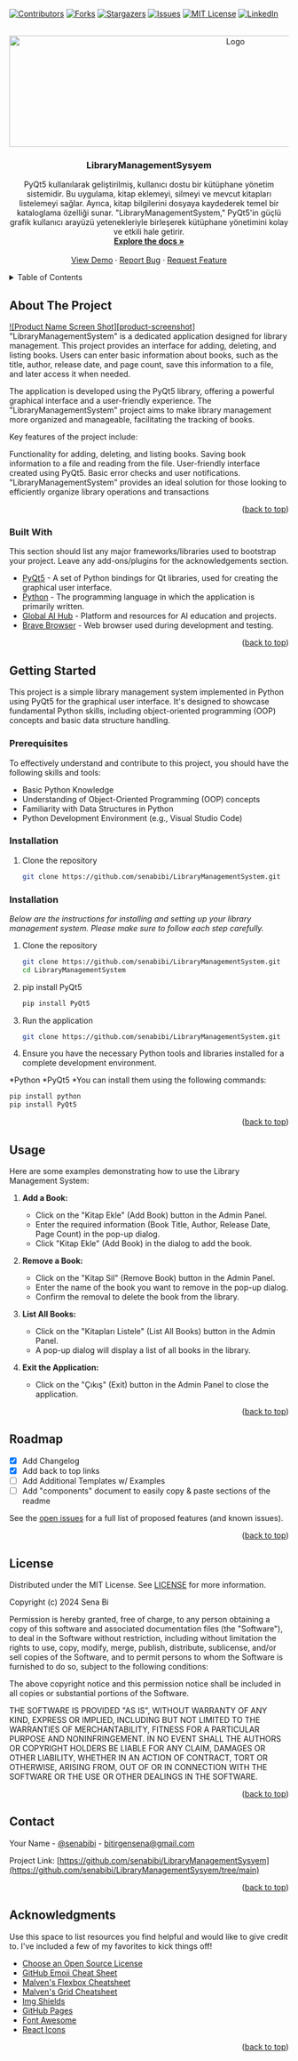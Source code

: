 <!-- Improved compatibility of back to top link: See: https://github.com/othneildrew/Best-README-Template/pull/73 -->
<a name="readme-top"></a>
<!--
*** Thanks for checking out the Best-README-Template. If you have a suggestion
*** that would make this better, please fork the repo and create a pull request
*** or simply open an issue with the tag "enhancement".
*** Don't forget to give the project a star!
*** Thanks again! Now go create something AMAZING! :D
-->



<!-- PROJECT SHIELDS -->
<!--
*** I'm using markdown "reference style" links for readability.
*** Reference links are enclosed in brackets [ ] instead of parentheses ( ).
*** See the bottom of this document for the declaration of the reference variables
*** for contributors-url, forks-url, etc. This is an optional, concise syntax you may use.
*** https://www.markdownguide.org/basic-syntax/#reference-style-links
-->

[![Contributors][contributors-shield]][contributors-url]
[![Forks][forks-shield]][forks-url]
[![Stargazers][stars-shield]][stars-url]
[![Issues][issues-shield]][issues-url]
[![MIT License][license-shield]][license-url]
[![LinkedIn][linkedin-shield]][linkedin-url]

<!-- PROJECT LOGO -->
<br />
<div align="center">
  <a href="https://github.com/senabibi/LibraryManagementSysyem">
    <img src="https://github.com/senabibi/LibraryManagementSysyem/blob/main/logo.jpeg" alt="Logo" width="800" height="200">
  </a>

  <h3 align="center">LibraryManagementSysyem</h3>

  <p align="center">
    PyQt5 kullanılarak geliştirilmiş, kullanıcı dostu bir kütüphane yönetim sistemidir. Bu uygulama, kitap eklemeyi, silmeyi ve mevcut kitapları listelemeyi sağlar. Ayrıca, kitap bilgilerini dosyaya kaydederek temel bir kataloglama özelliği sunar. "LibraryManagementSystem," PyQt5'in güçlü grafik kullanıcı arayüzü yetenekleriyle birleşerek kütüphane yönetimini kolay ve etkili hale getirir.
    <br />
    <a href="https://github.com/senabibi/LibraryManagementSysyem"><strong>Explore the docs »</strong></a>
    <br />
    <br />
    <a href="https://github.com/senabibi/LibraryManagementSysyem">View Demo</a>
    ·
    <a href="https://github.com/senabibi/LibraryManagementSysyem/issues">Report Bug</a>
    ·
    <a href="https://github.com/senabibi/LibraryManagementSysyem/issues">Request Feature</a>
  </p>
</div>

<!-- Add more sections as needed -->




<!-- TABLE OF CONTENTS -->
<details>
  <summary>Table of Contents</summary>
  <ol>
    <li>
      <a href="#about-the-project">About The Project</a>
      <ul>
        <li><a href="#built-with">Built With</a></li>
      </ul>
    </li>
    <li>
      <a href="#getting-started">Getting Started</a>
      <ul>
        <li><a href="#prerequisites">Prerequisites</a></li>
        <li><a href="#installation">Installation</a></li>
      </ul>
    </li>
    <li><a href="#usage">Usage</a></li>
    <li><a href="#roadmap">Roadmap</a></li>
    <li><a href="#contributing">Contributing</a></li>
    <li><a href="#license">License</a></li>
    <li><a href="#contact">Contact</a></li>
    <li><a href="#acknowledgments">Acknowledgments</a></li>
  </ol>
</details>



<!-- ABOUT THE PROJECT -->
## About The Project

[![Product Name Screen Shot][product-screenshot]]([https://example.com](https://github.com/senabibi/LibraryManagementSysyem/blob/main/logo.jpeg))
"LibraryManagementSystem" is a dedicated application designed for library management. This project provides an interface for adding, deleting, and listing books. Users can enter basic information about books, such as the title, author, release date, and page count, save this information to a file, and later access it when needed.

The application is developed using the PyQt5 library, offering a powerful graphical interface and a user-friendly experience. The "LibraryManagementSystem" project aims to make library management more organized and manageable, facilitating the tracking of books.

Key features of the project include:

Functionality for adding, deleting, and listing books.
Saving book information to a file and reading from the file.
User-friendly interface created using PyQt5.
Basic error checks and user notifications.
"LibraryManagementSystem" provides an ideal solution for those looking to efficiently organize library operations and transactions
<p align="right">(<a href="#readme-top">back to top</a>)</p>



### Built With

This section should list any major frameworks/libraries used to bootstrap your project. Leave any add-ons/plugins for the acknowledgements section. 

* [PyQt5](https://riverbankcomputing.com/software/pyqt/) - A set of Python bindings for Qt libraries, used for creating the graphical user interface.
* [Python](https://www.python.org/) - The programming language in which the application is primarily written.
* [Global AI Hub](https://globalaihub.com/) - Platform and resources for AI education and projects.
* [Brave Browser](https://brave.com/) - Web browser used during development and testing.

<p align="right">(<a href="#readme-top">back to top</a>)</p>



## Getting Started

This project is a simple library management system implemented in Python using PyQt5 for the graphical user interface. It's designed to showcase fundamental Python skills, including object-oriented programming (OOP) concepts and basic data structure handling.

### Prerequisites

To effectively understand and contribute to this project, you should have the following skills and tools:

* Basic Python Knowledge
* Understanding of Object-Oriented Programming (OOP) concepts
* Familiarity with Data Structures in Python
* Python Development Environment (e.g., Visual Studio Code)

### Installation

1. Clone the repository
   ```sh
   git clone https://github.com/senabibi/LibraryManagementSystem.git

### Installation

_Below are the instructions for installing and setting up your library management system. Please make sure to follow each step carefully._

1. Clone the repository
   ```sh
   git clone https://github.com/senabibi/LibraryManagementSystem.git
   cd LibraryManagementSystem

1. pip install PyQt5
   ```sh
   pip install PyQt5

   ```
2. Run the application
   ```sh
   git clone https://github.com/senabibi/LibraryManagementSystem.git
   ```
3. Ensure you have the necessary Python tools and libraries installed for a complete development environment.

  *Python
  *PyQt5
  *You can install them using the following commands:
   ```sh
   pip install python
   pip install PyQt5

   ```

<p align="right">(<a href="#readme-top">back to top</a>)</p>


<!-- USAGE EXAMPLES -->
## Usage

Here are some examples demonstrating how to use the Library Management System:

1. **Add a Book:**
   - Click on the "Kitap Ekle" (Add Book) button in the Admin Panel.
   - Enter the required information (Book Title, Author, Release Date, Page Count) in the pop-up dialog.
   - Click "Kitap Ekle" (Add Book) in the dialog to add the book.

2. **Remove a Book:**
   - Click on the "Kitap Sil" (Remove Book) button in the Admin Panel.
   - Enter the name of the book you want to remove in the pop-up dialog.
   - Confirm the removal to delete the book from the library.

3. **List All Books:**
   - Click on the "Kitapları Listele" (List All Books) button in the Admin Panel.
   - A pop-up dialog will display a list of all books in the library.

4. **Exit the Application:**
   - Click on the "Çıkış" (Exit) button in the Admin Panel to close the application.



<p align="right">(<a href="#readme-top">back to top</a>)</p>


<!-- ROADMAP -->
## Roadmap

- [x] Add Changelog
- [x] Add back to top links
- [ ] Add Additional Templates w/ Examples
- [ ] Add "components" document to easily copy & paste sections of the readme

See the [open issues](https://github.com/senabibi/Best-README-Template/issues) for a full list of proposed features (and known issues).

<p align="right">(<a href="#readme-top">back to top</a>)</p>


<!-- LICENSE -->
## License

Distributed under the MIT License. See [LICENSE](https://github.com/senabibi/LibraryManagementSysyem/blob/main/LICENSE) for more information.

Copyright (c) 2024 Sena Bi

Permission is hereby granted, free of charge, to any person obtaining a copy
of this software and associated documentation files (the "Software"), to deal
in the Software without restriction, including without limitation the rights
to use, copy, modify, merge, publish, distribute, sublicense, and/or sell
copies of the Software, and to permit persons to whom the Software is
furnished to do so, subject to the following conditions:

The above copyright notice and this permission notice shall be included in all
copies or substantial portions of the Software.

THE SOFTWARE IS PROVIDED "AS IS", WITHOUT WARRANTY OF ANY KIND, EXPRESS OR
IMPLIED, INCLUDING BUT NOT LIMITED TO THE WARRANTIES OF MERCHANTABILITY,
FITNESS FOR A PARTICULAR PURPOSE AND NONINFRINGEMENT. IN NO EVENT SHALL THE
AUTHORS OR COPYRIGHT HOLDERS BE LIABLE FOR ANY CLAIM, DAMAGES OR OTHER
LIABILITY, WHETHER IN AN ACTION OF CONTRACT, TORT OR OTHERWISE, ARISING FROM,
OUT OF OR IN CONNECTION WITH THE SOFTWARE OR THE USE OR OTHER DEALINGS IN THE
SOFTWARE.

<p align="right">(<a href="#readme-top">back to top</a>)</p>


<!-- CONTACT -->
## Contact

Your Name - [@senabibi](https://www.linkedin.com/in/nursena-bitirgen-5743341b9/) - bitirgensena@gmail.com

Project Link: [https://github.com/senabibi/LibraryManagementSysyem](https://github.com/senabibi/LibraryManagementSysyem/tree/main)

<p align="right">(<a href="#readme-top">back to top</a>)</p>



<!-- ACKNOWLEDGMENTS -->
## Acknowledgments

Use this space to list resources you find helpful and would like to give credit to. I've included a few of my favorites to kick things off!

* [Choose an Open Source License](https://choosealicense.com)
* [GitHub Emoji Cheat Sheet](https://www.webpagefx.com/tools/emoji-cheat-sheet)
* [Malven's Flexbox Cheatsheet](https://flexbox.malven.co/)
* [Malven's Grid Cheatsheet](https://grid.malven.co/)
* [Img Shields](https://shields.io)
* [GitHub Pages](https://pages.github.com)
* [Font Awesome](https://fontawesome.com)
* [React Icons](https://react-icons.github.io/react-icons/search)

<p align="right">(<a href="#readme-top">back to top</a>)</p>


<!-- MARKDOWN LINKS & IMAGES -->
<!-- https://www.markdownguide.org/basic-syntax/#reference-style-links -->
[contributors-shield]: https://img.shields.io/github/contributors/senabibi/LibraryManagementSysyem.svg?style=for-the-badge
[contributors-url]: https://github.com/elifsavas/LibraryManagementSysyem/graphs/contributors
[contributors-url]: https://github.com/OzgurJS1/LibraryManagementSysyem/graphs/contributors
[contributors-url]: https://github.com/caglagok/LibraryManagementSysyem/graphs/contributors
[contributors-url]: https://github.com/eozelayyel/LibraryManagementSysyem/graphs/contributors


[forks-shield]: https://img.shields.io/github/forks/senabibi/LibraryManagementSysyem.svg?style=for-the-badge
[forks-url]: https://github.com/senabibi/LibraryManagementSysyem/network/members

[stars-shield]: https://img.shields.io/github/stars/senabibi/LibraryManagementSysyem.svg?style=for-the-badge
[stars-url]: https://github.com/senabibi/LibraryManagementSysyem/stargazers

[issues-shield]: https://img.shields.io/github/issues/senabibi/LibraryManagementSysyem.svg?style=for-the-badge
[issues-url]: https://github.com/senabibi/LibraryManagementSysyem/issues

[license-shield]: https://img.shields.io/github/license/senabibi/LibraryManagementSysyem.svg?style=for-the-badge
[license-url]: https://github.com/senabibi/LibraryManagementSysyem/blob/main/LICENSE

[linkedin-shield]: https://img.shields.io/badge/-LinkedIn-black.svg?style=for-the-badge&logo=linkedin&colorB=555
[linkedin-url]: https://www.linkedin.com/in/nursena-bitirgen-5743341b9/

